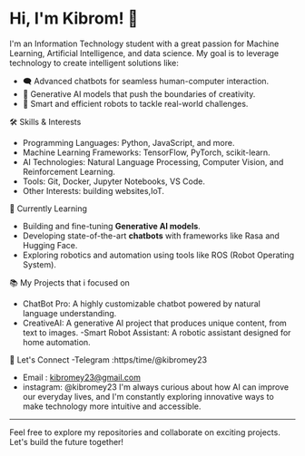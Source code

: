 # Hi, I'm Kibrom! 👋
I'm an Information Technology student with a great passion for Machine Learning, Artificial Intelligence, and data science.
My goal is to leverage technology to create intelligent solutions like:
- 🗨️ Advanced chatbots for seamless human-computer interaction.
- 🎨 Generative AI models that push the boundaries of creativity.
- 🤖 Smart and efficient robots to tackle real-world challenges.

🛠️ Skills & Interests
- Programming Languages: Python, JavaScript, and more.
- Machine Learning Frameworks: TensorFlow, PyTorch, scikit-learn.
- AI Technologies: Natural Language Processing, Computer Vision, and Reinforcement Learning.
- Tools: Git, Docker, Jupyter Notebooks, VS Code.
- Other Interests: building websites,IoT.

🌱 Currently Learning
- Building and fine-tuning **Generative AI models**.
- Developing state-of-the-art **chatbots** with frameworks like Rasa and Hugging Face.
- Exploring robotics and automation using tools like ROS (Robot Operating System).

📚 My Projects that i focused on
- ChatBot Pro: A highly customizable chatbot powered by natural language understanding.
- CreativeAI: A generative AI project that produces unique content, from text to images.
-Smart Robot Assistant: A robotic assistant designed for home automation.


 🤝 Let's Connect
-Telegram :https/time/@kibromey23
- Email : kibromey23@gmail.com
- instagram: @kibromey23
I'm always curious about how AI can improve our everyday lives, and I'm constantly exploring innovative ways to make technology more intuitive and accessible.

---
Feel free to explore my repositories and collaborate on exciting projects. Let's build the future together!

